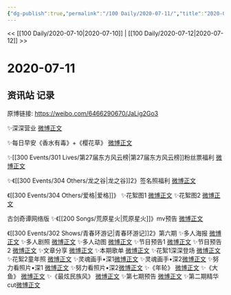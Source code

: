 ```yaml
---
{"dg-publish":true,"permalink":"/100 Daily/2020-07-11/","title":"2020-07-11","created":"2023-04-06T20:24:59.537+08:00","updated":"2023-04-06T20:26:10.316+08:00"}
---
```



<< [[100 Daily/2020-07-10\|2020-07-10]] | [[100 Daily/2020-07-12\|2020-07-12]] >>

# 2020-07-11

## 资讯站 记录

原博链接: https://weibo.com/6466290670/JaLig2Go3

✨深深营业 [微博正文](https://m.weibo.cn/6466290670/4525595919147378)

✨每日早安《香水有毒》+《樱花草》
[微博正文](https://m.weibo.cn/6466290670/4525411735122562)

✨[[300 Events/301 Lives/第27届东方风云榜\|第27届东方风云榜]]粉丝票福利 [微博正文](https://m.weibo.cn/6466290670/4525469800596177)

✨《[[300 Events/304 Others/龙之谷\|龙之谷]]2》签名照福利 [微博正文](https://m.weibo.cn/6466290670/4525531506475348)

《[[300 Events/304 Others/爱格\|爱格]]》
✨花絮图1 [微博正文](https://m.weibo.cn/6466290670/4525412619258026)
✨花絮图2 [微博正文](https://m.weibo.cn/6466290670/4525490554209495)

古剑奇谭网络版
✨《[[200 Songs/荒原星火\|荒原星火]]》mv预告 [微博正文](https://m.weibo.cn/6466290670/4525548091248784)

《[[300 Events/302 Shows/青春环游记\|青春环游记]]2》第六期
✨多人海报 [微博正文](https://m.weibo.cn/6466290670/4525443044975230)
✨多人剧照 [微博正文](https://m.weibo.cn/6466290670/4525473394362238)
✨多人动图 [微博正文](https://m.weibo.cn/6466290670/4525563919942456)
✨节目预告1 [微博正文](https://m.weibo.cn/6466290670/4525488440102341)
✨节目预告2 [微博正文](https://m.weibo.cn/6466290670/4525504268956712)
✨文章分享 [微博正文](https://m.weibo.cn/6466290670/4525488929887165)
✨本期歌单 [微博正文](https://m.weibo.cn/6466290670/4525534190596692)
✨花絮1深深登场 [微博正文](https://m.weibo.cn/6466290670/4525606965959946)
✨花絮2童年照 [微博正文](https://m.weibo.cn/6466290670/4525609563081326)
✨灵魂画手•深1[微博正文](https://m.weibo.cn/6466290670/4525660090968538)
✨灵魂画手•深2[微博正文](https://m.weibo.cn/6466290670/4525664290795080)
✨努力看照片•深1 [微博正文](https://m.weibo.cn/6466290670/4525614323018463)
✨努力看照片•深2[微博正文](https://m.weibo.cn/6466290670/4525662784754515)
✨《年轮》 [微博正文](https://m.weibo.cn/6466290670/4525625153732865)
✨《大鱼》 [微博正文](https://m.weibo.cn/6466290670/4525639603112851)
✨《最炫民族风》 [微博正文](https://m.weibo.cn/6466290670/4525640193649715)
✨第七期预告 [微博正文](https://m.weibo.cn/6466290670/4525648389270929)
✨第二期精华cut[微博正文](https://m.weibo.cn/6466290670/4525505770190021)
